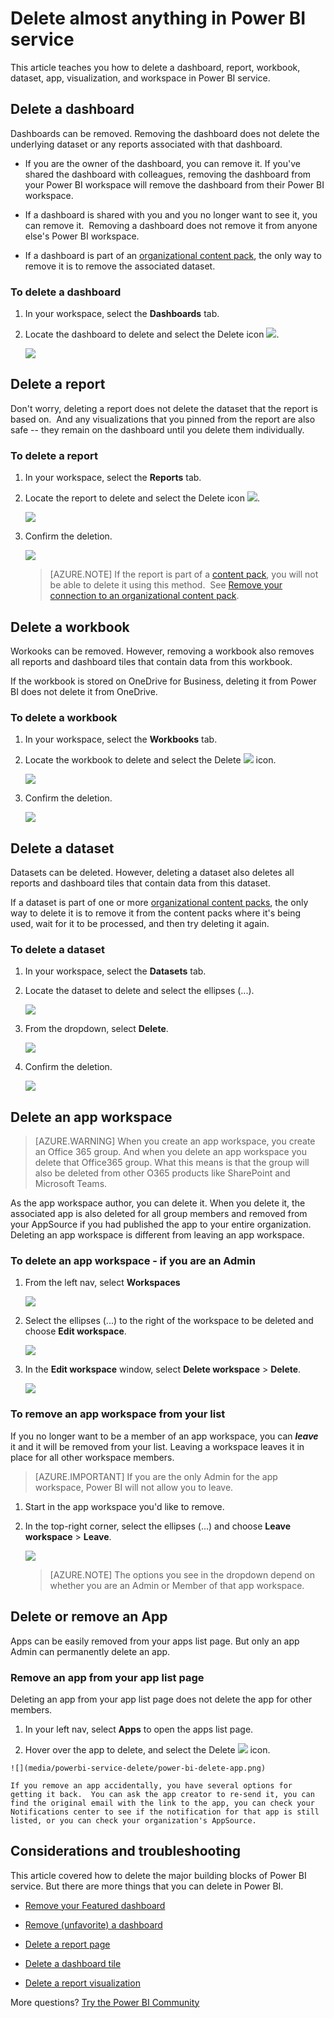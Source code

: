 ﻿<properties
   pageTitle="Delete a dashboard, report, workbook, dataset, or workspace from Power BI"
   description="Learn how to delete almost anything from Power BI"
   services="powerbi"
   documentationCenter=""
   authors="mihart"
   manager="erikre"
   backup=""
   editor=""
   tags=""
   qualityFocus="no"
   qualityDate=""/>

<tags
   ms.service="powerbi"
   ms.devlang="NA"
   ms.topic="article"
   ms.tgt_pltfrm="NA"
   ms.workload="powerbi"
   ms.date="09/07/2017"
   ms.author="mihart"/>

#  Delete almost anything in Power BI service
This article teaches you how to delete a dashboard, report, workbook, dataset, app, visualization, and workspace in Power BI service.

## Delete a dashboard

Dashboards can be removed. Removing the dashboard does not delete the underlying dataset or any reports associated with that dashboard.

-   If you are the owner of the dashboard, you can remove it. If you've shared the dashboard with colleagues, removing the dashboard from your Power BI workspace will remove the dashboard from their Power BI workspace.

-   If a dashboard is shared with you and you no longer want to see it, you can remove it.  Removing a dashboard does not remove it from anyone else's Power BI workspace.

-   If a dashboard is part of an [organizational content pack](powerbi-service-organizational-content-pack-delete.md), the only way to remove it is to remove the associated dataset.

### To delete a dashboard  
1.  In your workspace, select the **Dashboards** tab.

2. Locate the dashboard to delete and select the Delete icon ![](media/powerbi-service-delete/power-bi-delete-icon.png). 

    ![](media/powerbi-service-delete/power-bi-delete-dash.gif)


## Delete a report  

Don't worry, deleting a report does not delete the dataset that the report is based on.  And any visualizations that you pinned from the report are also safe -- they remain on the dashboard until you delete them individually.

### To delete a report  
1.  In your workspace, select the **Reports** tab.

2. Locate the report to delete and select the Delete icon   ![](media/powerbi-service-delete/power-bi-delete-icon.png).   

    ![](media/powerbi-service-delete/power-bi-delete-reportnew.png)

3.  Confirm the deletion.

    ![](media/powerbi-service-delete/power-bi-delete-report.png)

    > [AZURE.NOTE] If the report is part of a [content pack](powerbi-service-organizational-content-packs-introduction.md), you will not be able to delete it using this method.  See [Remove your connection to an organizational content pack](powerbi-service-organizational-content-pack-delete.md).

## Delete a workbook  

Workooks can be removed. However, removing a workbook also removes all reports and dashboard tiles that contain data from this workbook.

If the workbook is stored on OneDrive for Business, deleting it from Power BI does not delete it from OneDrive.

### To delete a workbook  
1.  In your workspace, select the **Workbooks** tab.

2. Locate the workbook to delete and select the Delete ![](media/powerbi-service-delete/power-bi-delete-report2.png) icon.

    ![](media/powerbi-service-delete/power-bi-delete-workbooknew.png)

3.  Confirm the deletion.

    ![](media/powerbi-service-delete/power-bi-delete-confirm.png)



## Delete a dataset  

Datasets can be deleted. However, deleting a dataset also deletes all reports and dashboard tiles that contain data from this dataset.

If a dataset is part of one or more [organizational content packs](powerbi-service-organizational-content-pack-delete.md), the only way to delete it is to remove it from the content packs where it's being used, wait for it to be processed, and then try deleting it again.

### To delete a dataset  
1.  In your workspace, select the **Datasets** tab.

2. Locate the dataset to delete and select the ellipses (...).  

    ![](media/powerbi-service-delete/power-bi-delete-datasetnew.png)

2.  From the dropdown, select **Delete**.

    ![](media/powerbi-service-delete/power-bi-delete-datasetnew2.png)

3.  Confirm the deletion.

    ![](media/powerbi-service-delete/power-bi-delete-dataset-confirm.png)


##  Delete an app workspace

> [AZURE.WARNING]
> When you create an app workspace, you create an Office 365 group. And when you delete an app workspace you delete that Office365 group. What this means is that the group will also be deleted from other O365 products like SharePoint and Microsoft Teams. 

As the app workspace author, you can delete it. When you delete it, the associated app is also deleted for all group members and removed from your AppSource if you had published the app to your entire organization. Deleting an app workspace is different from leaving an app workspace.

###    To delete an app workspace - if you are an Admin

1. From the left nav, select **Workspaces**

    ![](media/powerbi-service-delete/power-bi-delete-workspace.png)

2.  Select the ellipses (...) to the right of the workspace to be deleted and choose **Edit workspace**.

    ![](media/powerbi-service-delete/power-bi-edit-workspace.png)

3. In the **Edit workspace** window, select **Delete workspace** > **Delete**.

    ![](media/powerbi-service-delete/power-bi-delete-workspace2.png)

### To remove an app workspace from your list
If you no longer want to be a member of an app workspace, you can ***leave*** it and it will be removed from your list. Leaving a workspace leaves it in place for all other workspace members.  

>[AZURE.IMPORTANT] If you are the only Admin for the app workspace, Power BI will not allow you to leave.

1.  Start in the app workspace you'd like to remove.

2. In the top-right corner, select the ellipses (...) and choose **Leave workspace** > **Leave**.

      ![](media/powerbi-service-delete/power-bi-leave-workspace.png)

      >[AZURE.NOTE] The options you see in the dropdown depend on whether you are an Admin or Member of that app workspace.

##  Delete or remove an App
Apps can be easily removed from your apps list page. But only an app Admin can permanently delete an app.

### Remove an app from your app list page
Deleting an app from your app list page does not delete the app for other members.

1.  In your left nav, select **Apps** to open the apps list page.

2.    Hover over the app to delete, and select the Delete ![](media/powerbi-service-delete/power-bi-delete-report2.png)  icon.

    ![](media/powerbi-service-delete/power-bi-delete-app.png)

    If you remove an app accidentally, you have several options for getting it back.  You can ask the app creator to re-send it, you can find the original email with the link to the app, you can check your Notifications center to see if the notification for that app is still listed, or you can check your organization's AppSource.

## Considerations and troubleshooting
This article covered how to delete the major building blocks of Power BI service. But there are more things that you can delete in Power BI.  

- [Remove your Featured dashboard](powerbi-service-featured-dashboards#change-the-featured-dashboard.md)

- [Remove (unfavorite) a dashboard](powerbi-service-favorite-dashboards#unfavorite-a-dashboard.md)

- [Delete a report page](powerbi-service-delete-a-page-from-a-report.md)

- [Delete a dashboard tile](powerbi-service-edit-a-tile-in-a-dashboard.md)

- [Delete a report visualization](powerbi-service-delete-a-visualization.md)

More questions? [Try the Power BI Community](http://community.powerbi.com/) 
